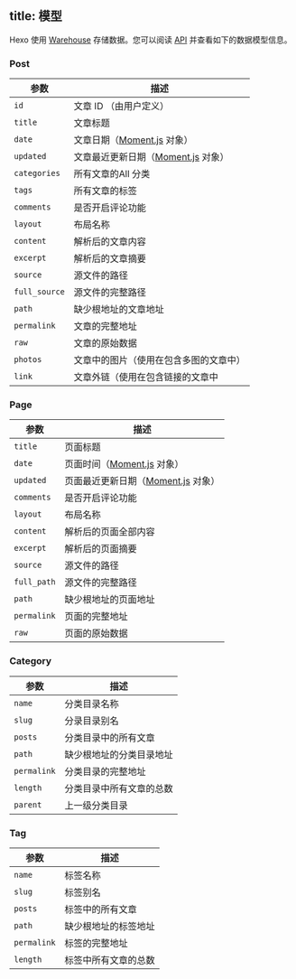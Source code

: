 title: 模型
---

Hexo 使用 [Warehouse](https://github.com/tommy351/warehouse) 存储数据。您可以阅读 [API](/api/warehouse/classes/Database.html) 并查看如下的数据模型信息。

### Post

参数 | 描述
--- | ---
`id` | 文章 ID （由用户定义）
`title` | 文章标题
`date` | 文章日期（[Moment.js] 对象）
`updated` | 文章最近更新日期（[Moment.js] 对象）
`categories` | 所有文章的All 分类
`tags` | 所有文章的标签
`comments` | 是否开启评论功能
`layout` | 布局名称
`content` | 解析后的文章内容
`excerpt` | 解析后的文章摘要
`source` | 源文件的路径
`full_source` | 源文件的完整路径
`path` | 缺少根地址的文章地址
`permalink` | 文章的完整地址
`raw` | 文章的原始数据
`photos` | 文章中的图片（使用在包含多图的文章中）
`link` | 文章外链（使用在包含链接的文章中

### Page

参数 | 描述
--- | ---
`title` | 页面标题
`date` | 页面时间（[Moment.js] 对象）
`updated` | 页面最近更新日期（[Moment.js] 对象）
`comments` | 是否开启评论功能
`layout` | 布局名称
`content` | 解析后的页面全部内容
`excerpt` | 解析后的页面摘要
`source` | 源文件的路径
`full_path` | 源文件的完整路径
`path` | 缺少根地址的页面地址
`permalink` | 页面的完整地址
`raw` | 页面的原始数据

### Category

参数 | 描述
--- | ---
`name` |  分类目录名称
`slug` | 分录目录别名
`posts` | 分类目录中的所有文章
`path` | 缺少根地址的分类目录地址
`permalink` | 分类目录的完整地址
`length` | 分类目录中所有文章的总数
`parent` | 上一级分类目录

### Tag

参数 | 描述
--- | ---
`name` | 标签名称
`slug` | 标签别名
`posts` | 标签中的所有文章
`path` | 缺少根地址的标签地址
`permalink` | 标签的完整地址
`length` | 标签中所有文章的总数

[Moment.js]: http://momentjs.com/